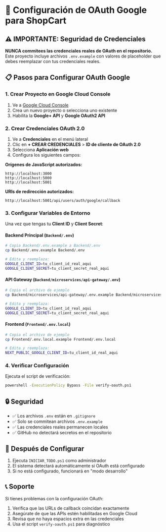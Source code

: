 # 🔐 Configuración de OAuth Google para ShopCart

## ⚠️ IMPORTANTE: Seguridad de Credenciales

**NUNCA commitees las credenciales reales de OAuth en el repositorio.** Este proyecto incluye archivos `.env.example` con valores de placeholder que debes reemplazar con tus credenciales reales.

## 📋 Pasos para Configurar OAuth Google

### 1. Crear Proyecto en Google Cloud Console

1. Ve a [Google Cloud Console](https://console.cloud.google.com/)
2. Crea un nuevo proyecto o selecciona uno existente
3. Habilita la **Google+ API** y **Google OAuth2 API**

### 2. Crear Credenciales OAuth 2.0

1. Ve a **Credenciales** en el menú lateral
2. Clic en **+ CREAR CREDENCIALES** > **ID de cliente de OAuth 2.0**
3. Selecciona **Aplicación web**
4. Configura los siguientes campos:

**Orígenes de JavaScript autorizados:**
```
http://localhost:3000
http://localhost:5000
http://localhost:5001
```

**URIs de redirección autorizados:**
```
http://localhost:5001/api/users/auth/google/callback
```

### 3. Configurar Variables de Entorno

Una vez que tengas tu **Client ID** y **Client Secret**:

#### Backend Principal (`Backend/.env`)
```bash
# Copia Backend/.env.example a Backend/.env
cp Backend/.env.example Backend/.env

# Edita y reemplaza:
GOOGLE_CLIENT_ID=tu_client_id_real_aqui
GOOGLE_CLIENT_SECRET=tu_client_secret_real_aqui
```

#### API Gateway (`Backend/microservices/api-gateway/.env`)
```bash
# Copia el archivo de ejemplo
cp Backend/microservices/api-gateway/.env.example Backend/microservices/api-gateway/.env

# Edita y reemplaza:
GOOGLE_CLIENT_ID=tu_client_id_real_aqui
GOOGLE_CLIENT_SECRET=tu_client_secret_real_aqui
```

#### Frontend (`Frontend/.env.local`)
```bash
# Copia el archivo de ejemplo
cp Frontend/.env.local.example Frontend/.env.local

# Edita y reemplaza:
NEXT_PUBLIC_GOOGLE_CLIENT_ID=tu_client_id_real_aqui
```

### 4. Verificar Configuración

Ejecuta el script de verificación:
```bash
powershell -ExecutionPolicy Bypass -File verify-oauth.ps1
```

## 🔒 Seguridad

- ✅ Los archivos `.env` están en `.gitignore`
- ✅ Solo se commitean archivos `.env.example` 
- ✅ Las credenciales reales permanecen locales
- ✅ GitHub no detectará secretos en el repositorio

## 🚀 Después de Configurar

1. Ejecuta `INICIAR_TODO.ps1` como administrador
2. El sistema detectará automáticamente si OAuth está configurado
3. Si no está configurado, funcionará en "modo desarrollo"

## 📞 Soporte

Si tienes problemas con la configuración OAuth:
1. Verifica que las URLs de callback coincidan exactamente
2. Asegúrate de que las APIs estén habilitadas en Google Cloud
3. Revisa que no haya espacios extra en las credenciales
4. Usa el script `verify-oauth.ps1` para diagnóstico
